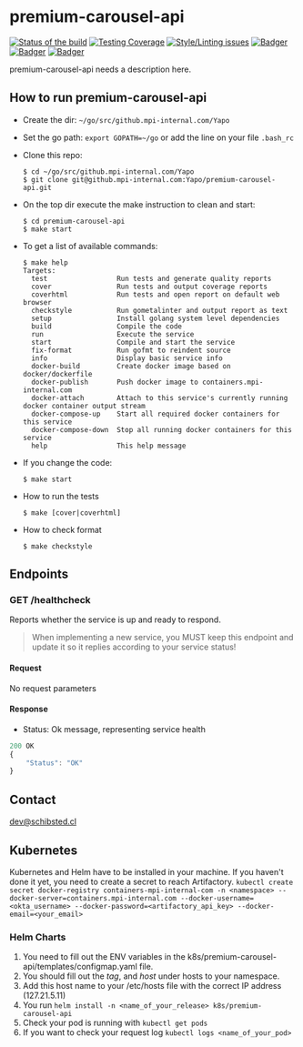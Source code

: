 # premium-carousel-api

<!-- Badger start badges -->
[![Status of the build](https://badger.spt-engprod-pro.mpi-internal.com/badge/travis/Yapo/premium-carousel-api)](https://travis.mpi-internal.com/Yapo/premium-carousel-api)
[![Testing Coverage](https://badger.spt-engprod-pro.mpi-internal.com/badge/coverage/Yapo/premium-carousel-api)](https://reports.spt-engprod-pro.mpi-internal.com/#/Yapo/premium-carousel-api?branch=master&type=push&daterange&daterange)
[![Style/Linting issues](https://badger.spt-engprod-pro.mpi-internal.com/badge/issues/Yapo/premium-carousel-api)](https://reports.spt-engprod-pro.mpi-internal.com/#/Yapo/premium-carousel-api?branch=master&type=push&daterange&daterange)
[![Badger](https://badger.spt-engprod-pro.mpi-internal.com/badge/flaky_tests/Yapo/premium-carousel-api)](https://databulous.spt-engprod-pro.mpi-internal.com/test/flaky/Yapo/premium-carousel-api)
[![Badger](https://badger.spt-engprod-pro.mpi-internal.com/badge/quality_index/Yapo/premium-carousel-api)](https://databulous.spt-engprod-pro.mpi-internal.com/quality/repo/Yapo/premium-carousel-api)
[![Badger](https://badger.spt-engprod-pro.mpi-internal.com/badge/engprod/Yapo/premium-carousel-api)](https://github.mpi-internal.com/spt-engprod/badger)
<!-- Badger end badges -->

premium-carousel-api needs a description here.


## How to run premium-carousel-api

* Create the dir: `~/go/src/github.mpi-internal.com/Yapo`

* Set the go path: `export GOPATH=~/go` or add the line on your file `.bash_rc`

* Clone this repo:

  ```
  $ cd ~/go/src/github.mpi-internal.com/Yapo
  $ git clone git@github.mpi-internal.com:Yapo/premium-carousel-api.git
  ```

* On the top dir execute the make instruction to clean and start:

  ```
  $ cd premium-carousel-api
  $ make start
  ```

* To get a list of available commands:

  ```
  $ make help
  Targets:
    test                 Run tests and generate quality reports
    cover                Run tests and output coverage reports
    coverhtml            Run tests and open report on default web browser
    checkstyle           Run gometalinter and output report as text
    setup                Install golang system level dependencies
    build                Compile the code
    run                  Execute the service
    start                Compile and start the service
    fix-format           Run gofmt to reindent source
    info                 Display basic service info
    docker-build         Create docker image based on docker/dockerfile
    docker-publish       Push docker image to containers.mpi-internal.com
    docker-attach        Attach to this service's currently running docker container output stream
    docker-compose-up    Start all required docker containers for this service
    docker-compose-down  Stop all running docker containers for this service
    help                 This help message
  ```

* If you change the code:

  ```
  $ make start
  ```

* How to run the tests

  ```
  $ make [cover|coverhtml]
  ```

* How to check format

  ```
  $ make checkstyle
  ```

## Endpoints
### GET  /healthcheck
Reports whether the service is up and ready to respond.

> When implementing a new service, you MUST keep this endpoint
and update it so it replies according to your service status!

#### Request
No request parameters

#### Response
* Status: Ok message, representing service health

```javascript
200 OK
{
	"Status": "OK"
}
```

## Contact
dev@schibsted.cl

## Kubernetes

Kubernetes and Helm have to be installed in your machine.
If you haven't done it yet, you need to create a secret to reach Artifactory.
`kubectl create secret docker-registry containers-mpi-internal-com -n <namespace> --docker-server=containers.mpi-internal.com --docker-username=<okta_username> --docker-password=<artifactory_api_key> --docker-email=<your_email>`

### Helm Charts

1. You need to fill out the ENV variables in the k8s/premium-carousel-api/templates/configmap.yaml file.
2. You should fill out the *tag*, and *host* under hosts to your namespace.
3. Add this host name to your /etc/hosts file with the correct IP address (127.21.5.11)
4. You run `helm install -n <name_of_your_release> k8s/premium-carousel-api`
5. Check your pod is running with `kubectl get pods`
6. If you want to check your request log `kubectl logs <name_of_your_pod>`
